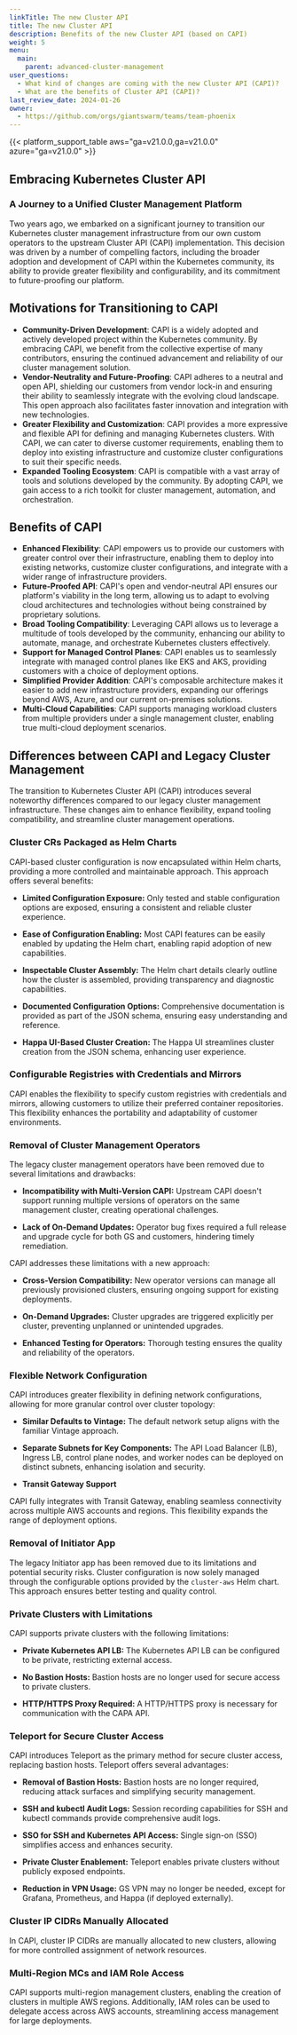 ```yaml
---
linkTitle: The new Cluster API
title: The new Cluster API
description: Benefits of the new Cluster API (based on CAPI)
weight: 5
menu:
  main:
    parent: advanced-cluster-management
user_questions:
  - What kind of changes are coming with the new Cluster API (CAPI)?
  - What are the benefits of Cluster API (CAPI)?
last_review_date: 2024-01-26
owner:
  - https://github.com/orgs/giantswarm/teams/team-phoenix
---
```


{{< platform_support_table aws="ga=v21.0.0,ga=v21.0.0" azure="ga=v21.0.0" >}}

## Embracing Kubernetes Cluster API
### A Journey to a Unified Cluster Management Platform

Two years ago, we embarked on a significant journey to transition our Kubernetes cluster management infrastructure from our own custom operators to the upstream Cluster API (CAPI) implementation. This decision was driven by a number of compelling factors, including the broader adoption and development of CAPI within the Kubernetes community, its ability to provide greater flexibility and configurability, and its commitment to future-proofing our platform.

## Motivations for Transitioning to CAPI

 * **Community-Driven Development**: CAPI is a widely adopted and actively developed project within the Kubernetes community. By embracing CAPI, we benefit from the collective expertise of many contributors, ensuring the continued advancement and reliability of our cluster management solution.
 * **Vendor-Neutrality and Future-Proofing**: CAPI adheres to a neutral and open API, shielding our customers from vendor lock-in and ensuring their ability to seamlessly integrate with the evolving cloud landscape. This open approach also facilitates faster innovation and integration with new technologies.
 * **Greater Flexibility and Customization**: CAPI provides a more expressive and flexible API for defining and managing Kubernetes clusters. With CAPI, we can cater to diverse customer requirements, enabling them to deploy into existing infrastructure and customize cluster configurations to suit their specific needs.
 * **Expanded Tooling Ecosystem**: CAPI is compatible with a vast array of tools and solutions developed by the community. By adopting CAPI, we gain access to a rich toolkit for cluster management, automation, and orchestration.

## Benefits of CAPI

* **Enhanced Flexibility**: CAPI empowers us to provide our customers with greater control over their infrastructure, enabling them to deploy into existing networks, customize cluster configurations, and integrate with a wider range of infrastructure providers.
* **Future-Proofed API**: CAPI's open and vendor-neutral API ensures our platform's viability in the long term, allowing us to adapt to evolving cloud architectures and technologies without being constrained by proprietary solutions.
* **Broad Tooling Compatibility**: Leveraging CAPI allows us to leverage a multitude of tools developed by the community, enhancing our ability to automate, manage, and orchestrate Kubernetes clusters effectively.
* **Support for Managed Control Planes**: CAPI enables us to seamlessly integrate with managed control planes like EKS and AKS, providing customers with a choice of deployment options.
* **Simplified Provider Addition**: CAPI's composable architecture makes it easier to add new infrastructure providers, expanding our offerings beyond AWS, Azure, and our current on-premises solutions.
* **Multi-Cloud Capabilities**: CAPI supports managing workload clusters from multiple providers under a single management cluster, enabling true multi-cloud deployment scenarios.

## Differences between CAPI and Legacy Cluster Management

The transition to Kubernetes Cluster API (CAPI) introduces several noteworthy differences compared to our legacy cluster management infrastructure. These changes aim to enhance flexibility, expand tooling compatibility, and streamline cluster management operations.

### Cluster CRs Packaged as Helm Charts

CAPI-based cluster configuration is now encapsulated within Helm charts, providing a more controlled and maintainable approach. This approach offers several benefits:

* **Limited Configuration Exposure:** Only tested and stable configuration options are exposed, ensuring a consistent and reliable cluster experience.

* **Ease of Configuration Enabling:** Most CAPI features can be easily enabled by updating the Helm chart, enabling rapid adoption of new capabilities.

* **Inspectable Cluster Assembly:** The Helm chart details clearly outline how the cluster is assembled, providing transparency and diagnostic capabilities.

* **Documented Configuration Options:** Comprehensive documentation is provided as part of the JSON schema, ensuring easy understanding and reference.

* **Happa UI-Based Cluster Creation:** The Happa UI streamlines cluster creation from the JSON schema, enhancing user experience.

### Configurable Registries with Credentials and Mirrors

CAPI enables the flexibility to specify custom registries with credentials and mirrors, allowing customers to utilize their preferred container repositories. This flexibility enhances the portability and adaptability of customer environments.

### Removal of Cluster Management Operators

The legacy cluster management operators have been removed due to several limitations and drawbacks:

* **Incompatibility with Multi-Version CAPI:** Upstream CAPI doesn't support running multiple versions of operators on the same management cluster, creating operational challenges.

* **Lack of On-Demand Updates:** Operator bug fixes required a full release and upgrade cycle for both GS and customers, hindering timely remediation.

CAPI addresses these limitations with a new approach:

* **Cross-Version Compatibility:** New operator versions can manage all previously provisioned clusters, ensuring ongoing support for existing deployments.

* **On-Demand Upgrades:** Cluster upgrades are triggered explicitly per cluster, preventing unplanned or unintended upgrades.

* **Enhanced Testing for Operators:** Thorough testing ensures the quality and reliability of the operators.

### Flexible Network Configuration

CAPI introduces greater flexibility in defining network configurations, allowing for more granular control over cluster topology:

* **Similar Defaults to Vintage:** The default network setup aligns with the familiar Vintage approach.

* **Separate Subnets for Key Components:** The API Load Balancer (LB), Ingress LB, control plane nodes, and worker nodes can be deployed on distinct subnets, enhancing isolation and security.

* **Transit Gateway Support**

CAPI fully integrates with Transit Gateway, enabling seamless connectivity across multiple AWS accounts and regions. This flexibility expands the range of deployment options.

### Removal of Initiator App

The legacy Initiator app has been removed due to its limitations and potential security risks. Cluster configuration is now solely managed through the configurable options provided by the `cluster-aws` Helm chart. This approach ensures better testing and quality control.

### Private Clusters with Limitations

CAPI supports private clusters with the following limitations:

* **Private Kubernetes API LB:** The Kubernetes API LB can be configured to be private, restricting external access.

* **No Bastion Hosts:** Bastion hosts are no longer used for secure access to private clusters.

* **HTTP/HTTPS Proxy Required:** A HTTP/HTTPS proxy is necessary for communication with the CAPA API.

### Teleport for Secure Cluster Access

CAPI introduces Teleport as the primary method for secure cluster access, replacing bastion hosts. Teleport offers several advantages:

* **Removal of Bastion Hosts:** Bastion hosts are no longer required, reducing attack surfaces and simplifying security management.

* **SSH and kubectl Audit Logs:** Session recording capabilities for SSH and kubectl commands provide comprehensive audit logs.

* **SSO for SSH and Kubernetes API Access:** Single sign-on (SSO) simplifies access and enhances security.

* **Private Cluster Enablement:** Teleport enables private clusters without publicly exposed endpoints.

* **Reduction in VPN Usage:** GS VPN may no longer be needed, except for Grafana, Prometheus, and Happa (if deployed externally).

### Cluster IP CIDRs Manually Allocated

In CAPI, cluster IP CIDRs are manually allocated to new clusters, allowing for more controlled assignment of network resources.

### Multi-Region MCs and IAM Role Access

CAPI supports multi-region management clusters, enabling the creation of clusters in multiple AWS regions. Additionally, IAM roles can be used to delegate access across AWS accounts, streamlining access management for large deployments.
